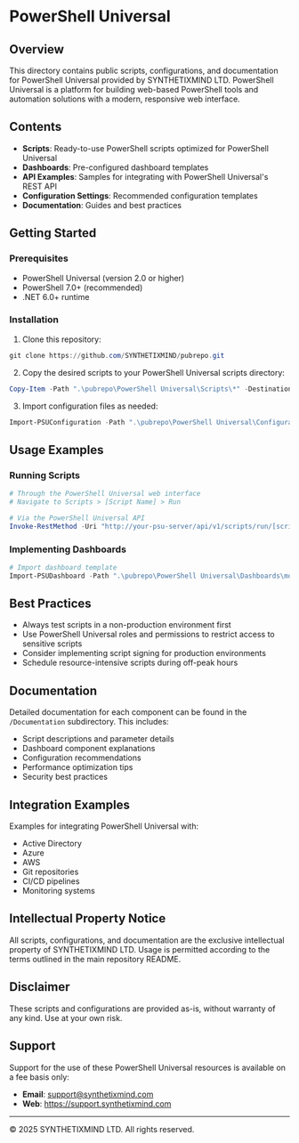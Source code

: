 # PowerShell Universal

## Overview
This directory contains public scripts, configurations, and documentation for PowerShell Universal provided by SYNTHETIXMIND LTD. PowerShell Universal is a platform for building web-based PowerShell tools and automation solutions with a modern, responsive web interface.

## Contents

- **Scripts**: Ready-to-use PowerShell scripts optimized for PowerShell Universal
- **Dashboards**: Pre-configured dashboard templates
- **API Examples**: Samples for integrating with PowerShell Universal's REST API
- **Configuration Settings**: Recommended configuration templates
- **Documentation**: Guides and best practices

## Getting Started

### Prerequisites
- PowerShell Universal (version 2.0 or higher)
- PowerShell 7.0+ (recommended)
- .NET 6.0+ runtime

### Installation

1. Clone this repository:
```powershell
git clone https://github.com/SYNTHETIXMIND/pubrepo.git
```

2. Copy the desired scripts to your PowerShell Universal scripts directory:
```powershell
Copy-Item -Path ".\pubrepo\PowerShell Universal\Scripts\*" -Destination "C:\ProgramData\PowerShellUniversal\Scripts\" -Recurse
```

3. Import configuration files as needed:
```powershell
Import-PSUConfiguration -Path ".\pubrepo\PowerShell Universal\Configurations\example-config.ps1"
```

## Usage Examples

### Running Scripts
```powershell
# Through the PowerShell Universal web interface
# Navigate to Scripts > [Script Name] > Run

# Via the PowerShell Universal API
Invoke-RestMethod -Uri "http://your-psu-server/api/v1/scripts/run/[script-id]" -Method POST -Headers @{Authorization = "Bearer $token"}
```

### Implementing Dashboards
```powershell
# Import dashboard template
Import-PSUDashboard -Path ".\pubrepo\PowerShell Universal\Dashboards\monitoring-dashboard.ps1"
```

## Best Practices

- Always test scripts in a non-production environment first
- Use PowerShell Universal roles and permissions to restrict access to sensitive scripts
- Consider implementing script signing for production environments
- Schedule resource-intensive scripts during off-peak hours

## Documentation

Detailed documentation for each component can be found in the `/Documentation` subdirectory. This includes:

- Script descriptions and parameter details
- Dashboard component explanations
- Configuration recommendations
- Performance optimization tips
- Security best practices

## Integration Examples

Examples for integrating PowerShell Universal with:
- Active Directory
- Azure
- AWS
- Git repositories
- CI/CD pipelines
- Monitoring systems

## Intellectual Property Notice
All scripts, configurations, and documentation are the exclusive intellectual property of SYNTHETIXMIND LTD. Usage is permitted according to the terms outlined in the main repository README.

## Disclaimer
These scripts and configurations are provided as-is, without warranty of any kind. Use at your own risk.

## Support
Support for the use of these PowerShell Universal resources is available on a fee basis only:

- **Email**: support@synthetixmind.com
- **Web**: https://support.synthetixmind.com

---

© 2025 SYNTHETIXMIND LTD. All rights reserved.